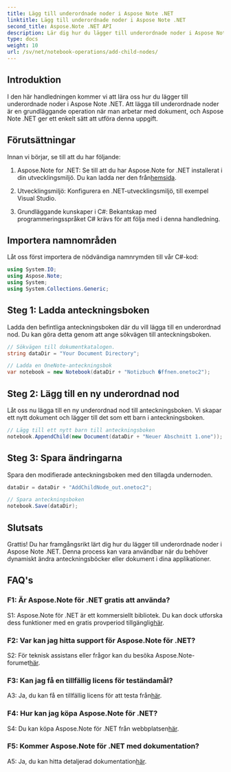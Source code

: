 ```yaml
---
title: Lägg till underordnade noder i Aspose Note .NET
linktitle: Lägg till underordnade noder i Aspose Note .NET
second_title: Aspose.Note .NET API
description: Lär dig hur du lägger till underordnade noder i Aspose Note .NET utan ansträngning med denna omfattande handledning. Öka dina färdigheter i dokumenthantering nu.
type: docs
weight: 10
url: /sv/net/notebook-operations/add-child-nodes/
---
```

## Introduktion

I den här handledningen kommer vi att lära oss hur du lägger till underordnade noder i Aspose Note .NET. Att lägga till underordnade noder är en grundläggande operation när man arbetar med dokument, och Aspose Note .NET ger ett enkelt sätt att utföra denna uppgift.

## Förutsättningar

Innan vi börjar, se till att du har följande:

1. Aspose.Note for .NET: Se till att du har Aspose.Note for .NET installerat i din utvecklingsmiljö. Du kan ladda ner den från[hemsida](https://releases.aspose.com/note/net/).

2. Utvecklingsmiljö: Konfigurera en .NET-utvecklingsmiljö, till exempel Visual Studio.

3. Grundläggande kunskaper i C#: Bekantskap med programmeringsspråket C# krävs för att följa med i denna handledning.

## Importera namnområden

Låt oss först importera de nödvändiga namnrymden till vår C#-kod:

```csharp
using System.IO;
using Aspose.Note;
using System;
using System.Collections.Generic;
```

## Steg 1: Ladda anteckningsboken

Ladda den befintliga anteckningsboken där du vill lägga till en underordnad nod. Du kan göra detta genom att ange sökvägen till anteckningsboken.

```csharp
// Sökvägen till dokumentkatalogen.
string dataDir = "Your Document Directory";

// Ladda en OneNote-anteckningsbok
var notebook = new Notebook(dataDir + "Notizbuch �ffnen.onetoc2");
```

## Steg 2: Lägg till en ny underordnad nod

Låt oss nu lägga till en ny underordnad nod till anteckningsboken. Vi skapar ett nytt dokument och lägger till det som ett barn i anteckningsboken.

```csharp
// Lägg till ett nytt barn till anteckningsboken
notebook.AppendChild(new Document(dataDir + "Neuer Abschnitt 1.one"));
```

## Steg 3: Spara ändringarna

Spara den modifierade anteckningsboken med den tillagda undernoden.

```csharp
dataDir = dataDir + "AddChildNode_out.onetoc2";

// Spara anteckningsboken
notebook.Save(dataDir);
```

## Slutsats

Grattis! Du har framgångsrikt lärt dig hur du lägger till underordnade noder i Aspose Note .NET. Denna process kan vara användbar när du behöver dynamiskt ändra anteckningsböcker eller dokument i dina applikationer.

## FAQ's

### F1: Är Aspose.Note för .NET gratis att använda?

 S1: Aspose.Note för .NET är ett kommersiellt bibliotek. Du kan dock utforska dess funktioner med en gratis provperiod tillgänglig[här](https://releases.aspose.com/).

### F2: Var kan jag hitta support för Aspose.Note för .NET?

 S2: För teknisk assistans eller frågor kan du besöka Aspose.Note-forumet[här](https://forum.aspose.com/c/note/28).

### F3: Kan jag få en tillfällig licens för teständamål?

 A3: Ja, du kan få en tillfällig licens för att testa från[här](https://purchase.aspose.com/temporary-license/).

### F4: Hur kan jag köpa Aspose.Note för .NET?

 S4: Du kan köpa Aspose.Note för .NET från webbplatsen[här](https://purchase.aspose.com/buy).

### F5: Kommer Aspose.Note för .NET med dokumentation?

 A5: Ja, du kan hitta detaljerad dokumentation[här](https://reference.aspose.com/note/net/).